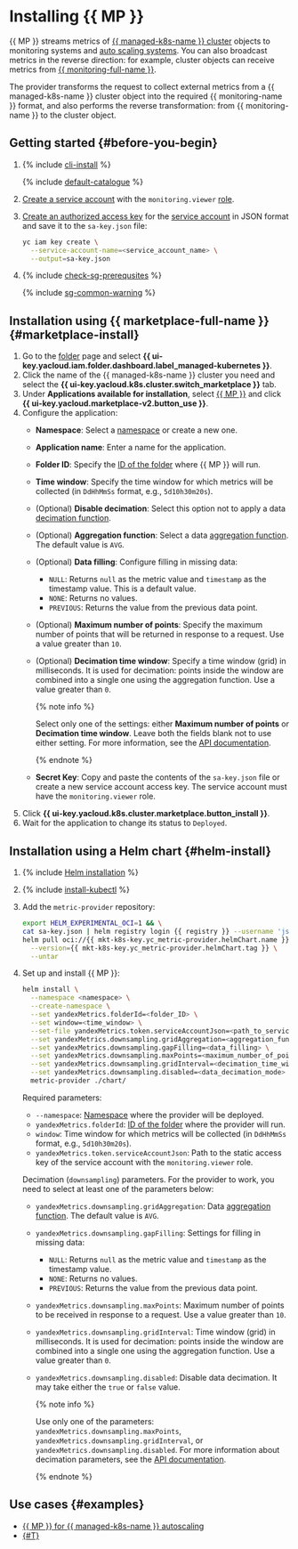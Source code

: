 # Installing {{ MP }}


{{ MP }} streams metrics of [{{ managed-k8s-name }} cluster](../../concepts/index.md#kubernetes-cluster) objects to monitoring systems and [auto scaling systems](../../concepts/autoscale.md). You can also broadcast metrics in the reverse direction: for example, cluster objects can receive metrics from [{{ monitoring-full-name }}](../../../monitoring/concepts/index.md).

The provider transforms the request to collect external metrics from a {{ managed-k8s-name }} cluster object into the required {{ monitoring-name }} format, and also performs the reverse transformation: from {{ monitoring-name }} to the cluster object.

## Getting started {#before-you-begin}

1. {% include [cli-install](../../../_includes/cli-install.md) %}

   {% include [default-catalogue](../../../_includes/default-catalogue.md) %}

1. [Create a service account](../../../iam/operations/sa/create.md) with the `monitoring.viewer` [role](../../../iam/concepts/access-control/roles.md).
1. [Create an authorized access key](../../../iam/operations/authorized-key/create.md) for the [service account](../../../iam/concepts/users/service-accounts.md) in JSON format and save it to the `sa-key.json` file:

   ```bash
   yc iam key create \
     --service-account-name=<service_account_name> \
     --output=sa-key.json
   ```

1. {% include [check-sg-prerequsites](../../../_includes/managed-kubernetes/security-groups/check-sg-prerequsites-lvl3.md) %}

   {% include [sg-common-warning](../../../_includes/managed-kubernetes/security-groups/sg-common-warning.md) %}

## Installation using {{ marketplace-full-name }} {#marketplace-install}

1. Go to the [folder](../../../resource-manager/concepts/resources-hierarchy.md#folder) page and select **{{ ui-key.yacloud.iam.folder.dashboard.label_managed-kubernetes }}**.
1. Click the name of the {{ managed-k8s-name }} cluster you need and select the **{{ ui-key.yacloud.k8s.cluster.switch_marketplace }}** tab.
1. Under **Applications available for installation**, select [{{ MP }}](/marketplace/products/yc/metric-provider) and click **{{ ui-key.yacloud.marketplace-v2.button_use }}**.
1. Configure the application:
   * **Namespace**: Select a [namespace](../../concepts/index.md#namespace) or create a new one.
   * **Application name**: Enter a name for the application.
   * **Folder ID**: Specify the [ID of the folder](../../../resource-manager/concepts/resources-hierarchy.md#folder) where {{ MP }} will run.
   * **Time window**: Specify the time window for which metrics will be collected (in `DdHhMmSs` format, e.g., `5d10h30m20s`).
   * (Optional) **Disable decimation**: Select this option not to apply a data [decimation function](../../../monitoring/concepts/decimation.md).
   * (Optional) **Aggregation function**: Select a data [aggregation function](../../../monitoring/concepts/querying.md#combine-functions). The default value is `AVG`.
   * (Optional) **Data filling**: Configure filling in missing data:
     * `NULL`: Returns `null` as the metric value and `timestamp` as the timestamp value. This is a default value.
     * `NONE`: Returns no values.
     * `PREVIOUS`: Returns the value from the previous data point.
   * (Optional) **Maximum number of points**: Specify the maximum number of points that will be returned in response to a request. Use a value greater than `10`.
   * (Optional) **Decimation time window**: Specify a time window (grid) in milliseconds. It is used for decimation: points inside the window are combined into a single one using the aggregation function. Use a value greater than `0`.

     {% note info %}

     Select only one of the settings: either **Maximum number of points** or **Decimation time window**. Leave both the fields blank not to use either setting. For more information, see the [API documentation](../../../monitoring/api-ref/MetricsData/read.md).

     {% endnote %}

   * **Secret Key**: Copy and paste the contents of the `sa-key.json` file or create a new service account access key. The service account must have the `monitoring.viewer` role.
1. Click **{{ ui-key.yacloud.k8s.cluster.marketplace.button_install }}**.
1. Wait for the application to change its status to `Deployed`.

## Installation using a Helm chart {#helm-install}

1. {% include [Helm installation](../../../_includes/managed-kubernetes/helm-install.md) %}

1. {% include [install-kubectl](../../../_includes/managed-kubernetes/kubectl-install.md) %}

1. Add the `metric-provider` repository:

   ```bash
   export HELM_EXPERIMENTAL_OCI=1 && \
   cat sa-key.json | helm registry login {{ registry }} --username 'json_key' --password-stdin && \
   helm pull oci://{{ mkt-k8s-key.yc_metric-provider.helmChart.name }} \
     --version={{ mkt-k8s-key.yc_metric-provider.helmChart.tag }} \
     --untar
   ```

1. Set up and install {{ MP }}:

   ```bash
   helm install \
     --namespace <namespace> \
     --create-namespace \
     --set yandexMetrics.folderId=<folder_ID> \
     --set window=<time_window> \
     --set-file yandexMetrics.token.serviceAccountJson=<path_to_service_account_static_key_file> \
     --set yandexMetrics.downsampling.gridAggregation=<aggregation_function> \
     --set yandexMetrics.downsampling.gapFilling=<data_filling> \
     --set yandexMetrics.downsampling.maxPoints=<maximum_number_of_points> \
     --set yandexMetrics.downsampling.gridInterval=<decimation_time_window> \
     --set yandexMetrics.downsampling.disabled=<data_decimation_mode> \
     metric-provider ./chart/
   ```

   Required parameters:
   * `--namespace`: [Namespace](../../concepts/index.md#namespace) where the provider will be deployed.
   * `yandexMetrics.folderId`: [ID of the folder](../../../resource-manager/concepts/resources-hierarchy.md#folder) where the provider will run.
   * `window`: Time window for which metrics will be collected (in `DdHhMmSs` format, e.g., `5d10h30m20s`).
   * `yandexMetrics.token.serviceAccountJson`: Path to the static access key of the service account with the `monitoring.viewer` role.

   Decimation (`downsampling`) parameters. For the provider to work, you need to select at least one of the parameters below:
   * `yandexMetrics.downsampling.gridAggregation`: Data [aggregation function](../../../monitoring/concepts/querying.md#combine-functions). The default value is `AVG`.
   * `yandexMetrics.downsampling.gapFilling`: Settings for filling in missing data:
     * `NULL`: Returns `null` as the metric value and `timestamp` as the timestamp value.
     * `NONE`: Returns no values.
     * `PREVIOUS`: Returns the value from the previous data point.
   * `yandexMetrics.downsampling.maxPoints`: Maximum number of points to be received in response to a request. Use a value greater than `10`.
   * `yandexMetrics.downsampling.gridInterval`: Time window (grid) in milliseconds. It is used for decimation: points inside the window are combined into a single one using the aggregation function. Use a value greater than `0`.
   * `yandexMetrics.downsampling.disabled`: Disable data decimation. It may take either the `true` or `false` value.

     {% note info %}

     Use only one of the parameters: `yandexMetrics.downsampling.maxPoints`, `yandexMetrics.downsampling.gridInterval`, or `yandexMetrics.downsampling.disabled`. For more information about decimation parameters, see the [API documentation](../../../monitoring/api-ref/MetricsData/read.md).

     {% endnote %}

## Use cases {#examples}

* [{{ MP }} for {{ managed-k8s-name }} autoscaling](../../tutorials/load-testing-grpc-autoscaling.md)
* [{#T}](../../tutorials/marketplace/metrics-provider.md)